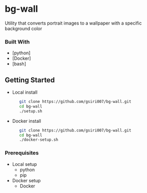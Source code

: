# bg-wall

Utility that converts portrait images to a wallpaper with a specific background color

### Built With

*   [python]
*   [Docker]
*   [bash]

## Getting Started
* Local install
  ```bash
     git clone https://github.com/gsiri007/bg-wall.git
     cd bg-wall
     ./setup.sh
  ```
* Docker install
  ```bash
     git clone https://github.com/gsiri007/bg-wall.git
     cd bg-wall
     ./docker-setup.sh
  ```

### Prerequisites

* Local setup
   * python
   * pip
* Docker setup
   * Docker    


